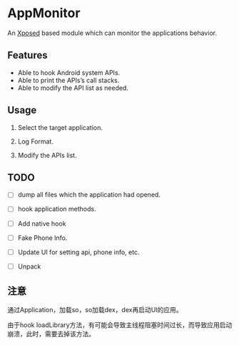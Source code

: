AppMonitor
========

An [Xposed](http://repo.xposed.info/) based module which can monitor the applications behavior.


Features
--------
* Able to hook Android system APIs.
* Able to print the APIs’s call stacks.
* Able to modify the API list as needed.


Usage
--------
1. Select the target application.

2. Log Format.

3. Modify the APIs list.


TODO
--------

- [ ] dump all files which the application had opened.

- [ ] hook application methods.

- [ ] Add native hook

- [ ] Fake Phone Info.

- [ ] Update UI for setting api, phone info, etc.

- [ ] Unpack


注意
--------

通过Application，加载so，so加载dex，dex再启动UI的应用。

由于hook loadLibrary方法，有可能会导致主线程阻塞时间过长，而导致应用启动崩溃，此时，需要去掉该方法。
